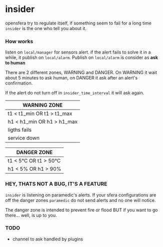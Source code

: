 # insider

opensfera try to regulate itself, if something seem to fail for a long time `insider` is the one who
tell you about it.

### How works

listen on `local/manager` for sensors alert. if the alert fails to solve it in a while,
it publish on `local/alarm`. Publish on `local/alarm` is consider as **ask to human**

There are 2 different zones, WARNING and DANGER. On WARNING it wait about 5 minutes to ask human,
on DANGER it ask after an alert's confirmation.

If the alert do not turn off in `insider_time_interval` it will ask again.

| WARNING ZONE                 |
|------------------------------|
| t1 < t1_min  OR t1 > t1_max  |
| h1 < h1_min  OR h1 > h1_max  |
| ligths fails                 |
| service down                 |

| DANGER ZONE                  |
|------------------------------|
| t1 < 5°C OR t1 > 50°C        |
| h1 < 5%  OR h1 > 90%         |


### HEY, THATS NOT A BUG, IT'S A FEATURE

`insider` is listening on paramedic's alerts. If your sfera configurations are off the danger zones
`paramedic` do not send alerts and no one will notice.

The danger zone is intended to prevent fire or flood BUT if you want to go there... well, is up to you.

### TODO

- channel to ask handled by plugins
